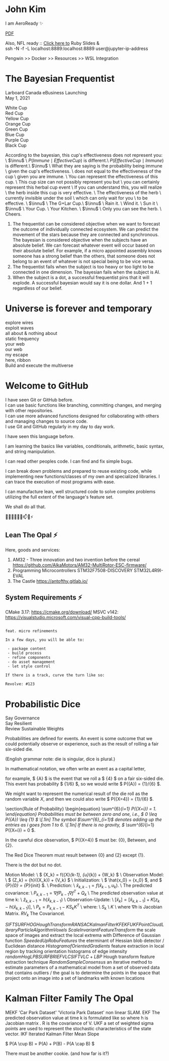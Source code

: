 # John Kim

I am AeroReady ✨

[PDF](https://issuu.com/bcit/docs/4488_convo_digital_program_isuu/32)

Also, NFL ready ::
[Click here to](https://jkstarclub.github.io/JKSTARCLUB/) Ruby Slides & <br />
ssh -N -f -L localhost:8889:localhost:8889 user@jupyter-ip-address <br />

Pengwin >> Docker >> Resources >> WSL Integration

# The Bayesian Frequentist

Larboard Canada eBusiness Launching <br>
May 1, 2021 <br>

White Cup <br>
Red Cup <br>
Yellow Cup <br>
Orange Cup <br>
Green Cup <br>
Blue Cup <br>
Purple Cup <br>
Black Cup <br>

According to the bayesian, this cup's effectiveness does not represent you: \\
$\innu$ \\
$P(Immune \mid EffectiveCup)$ is different.\\
$P(EffectiveCup \mid Immune)$ is different.\\
$\innu$ \\
What they are saying is the probability being immune \\
given the cup's effectiveness. \\
does not equal to the effectiveness of the cup \\
given you are immune. \\
You can represent the effectiveness of this cup. \\
This cup size can not possibly represent you but \\
you can certainly represent this herbal cup event \\
If you can understand this, you will realize \\
the herb inside this cup is very effective. \\
The effectiveness of the herb \\
currently invisible under the soil \\
which can only wait for you \\
to be effective. \\
$\innu$ \\
The G+Lar Cup.\\
$\innu$ \\
Rain it. \\
Wind it. \\
Sun it \\
$\innu$ \\
Your Cup. \\
Your Kitchen. \\
$\innu$ \\
Only you can see the herb. \\
Cheers.

1) The frequentist can be considered objective when we want to forecast the outcome of individually connected ecosystem. We can predict the movement of the stars because they are connected and synchronous. The bayesian is considered objective when the subjects have an absolute belief. We can forecast whatever event will occur based on their absolute belief. For example, if a micro appointed assembly knows someone has a strong belief than the others, that someone does not belong to an event of whatever is not special being to be vice versa. <br>
2) The frequentist fails when the subject is too heavy or too light to be connected in one dimension. The bayesian fails when the subject is AI. <br>
3) When the subject is a dot, a successful frequentist pins that it will explode. A successful bayesian would say it is one dollar. And 1 + 1 regardless of our belief.

# Universe is forever and temporary

explore wires <br />
exploit waves <br />
all about & nothing about <br/>
static frequency <br />
your web <br />
our web <br />
my escape <br />
here, ribbon <br />
Build and execute the multiverse

# Welcome to GitHub

I have seen Git or GitHub before. <br />
I can use basic functions like branching, committing changes, and merging with other repositories. <br />
I can use more advanced functions designed for collaborating with others and managing changes to source code. <br />
I use Git and GitHub regularly in my day to day work. <br />

l have seen this language before.

I am learning the basics like variables, conditionals, arithmetic, basic syntax, and string manipulation.

I can read other peoples code. I can find and fix simple bugs.

I can break down problems and prepared to reuse existing code, while implementing new functions/classes of my own and specialized libraries. I can trace the execution of most programs with ease.

I can manufacture lean, well structured code to solve complex problems utilizing the full extent of the language's feature set.

We shall do all that.

👋🔭🌱👯🤔💬📫😄⚡


## Lean The Opal ⚡

Here, goods and services:

1. AM32 - Three innovation and two invention before the cereal
    https://github.com/AlkaMotors/AM32-MultiRotor-ESC-firmware/
2. Programming Microcontrollers
    STM32F7508-DISCOVERY
    STM32L4R9I-EVAL
3. The Castle
    https://antofthy.gitlab.io/


## System Requirements ⚡

CMake 3.17: https://cmake.org/download/
MSVC v142: https://visualstudio.microsoft.com/visual-cpp-build-tools/

```

feat. micro refinements

In a few days, you will be able to:

 - package content
 - build process
 - refine components
 - do asset management
 - let style control

If there is a track, curve the turn like so: 

Revolve: #123

```

# Probabilistic Dice

Say Governance <br />
Say Resilient <br />
Review Sustainable Weights

Probabilities are defined for events. An event is some outcome that
we could potentially observe or experience, such as
the result of rolling a fair six-sided die.

(English grammar note: die is singular, dice is plural.)

In mathematical notation, we often write an event as a capital letter,

for example, $ {A} $ is the event that we roll a $ {4} $
on a fair six-sided die. This event has probability $ {1/6} $,
so we would write $ P({A}) = {1}/{6} $.

We might want to represent the numerical result of the die roll
as the random variable ${X}$, and then we could also write
$ P({X=4}) = {1}/{6} $.

\section{Rule of Probability}
\begin{equation}
\sum^{6}_{i=1} P({X=i}) = 1.
\end{equation}
Probabilities must be between zero and one, i.e.,
$ 0 \leq P({A}) \leq {1} $
\\[.1in]
The symbol $\sum^{6}_{i=1}$ denotes adding up the entries as i goes from 1 to 6.
\\[.1in]
If there is no gravity, $ \sum^{6}_{i=1} P({X=i}) = 0 $.

In the careful dice observation, $ P({X=4}) $ must be:
{0}, Between, and {2}.

The Red Dice Theorem must result between {0} and {2} except {1}.

There is the dot but no dot.

Motion Model: \\ $ {X_k} = f({X}_{k-1}, {u}_{k}) + {W_k} $ \\
Observation Model: \\ $ {Z_k} = {h}({X_k}) + {V_k} $ \\
Initialization: \\ $ \hat{x_0} = {x_0} $, and $ {P}_{0} = {P}_{init} $. \\
Prediction: \\ $\hat{x}_{k,k-1} = {f}(\hat{x}_{k-1},{u}_{k}).$ \\
The predicted covariance: \\ ${P}_{k,k-1} = \nabla{f}{P}_{k-1}\nabla{f}^{T}+{Q}_{k}$ \\
The predicted observation value at time k: \\ $\hat{z}_{k,k-1} = {h}(\hat{x}_{k,k-1})$ \\
Observation-Update: \\ $[\hat{x}_{k}] = [\hat{x}_{k,k-1}] + K[{z}_{k} - h(\hat{x}_{k,k-1})]$, \\
${P}_{k} = {P}_{k,k-1} - {K}{S}_{k}{K}^{T}$ \\
where: \\
${S}_{k}$ \\
${K}$ \\
where $\nabla{h}$ is Jacobian Matrix. ${RV}_{k}$ The Covariance\\

${SIFT}{SURF}{HOG}{HoughTransform}{RANSAC}{KalmanFilter}{KF}{EKF}{UKF}{PointCloudLibrary}{ParticleAlgorithm}{Voxels}$
${Scale Invariant Feature Transform}$
the scale space of images and extract the local extrema with Difference of Gaussian function
${Speeded Up RobuFeatures}$
the eterminant of Hessian blob detector / Euclidean distance
${Histogram of Oriented Gradients}$
feature extraction in local region by tracking orientation histograms of edge intensity
${random Hog LPB SURF BRIEF VLC SIFT}{VLC+LBP}$
Hough transform feature extraction technique
${Random Sample Consensus}$
an iterative method to estimate parameters of a mathematical model from a set of observed data that contains outliers / the goal is to determine the points in the space that project onto an image into a set of landmarks with known locations

# Kalman Filter Family The Opal
MEKF 'Car Park Dataset' 'Victoria Park Dataset' non linear SLAM.
EKF The predicted observation value at time k is formulated like so where h is Jacobian matrix . R is the covariance of V.
UKF a set of weighted sigma points are used to represent the stochastic characteristics of the state vector.
IKF Iterated Kalman Filter
Mean Slope

$ P(A \cup B) = P(A) + P(B) - P(A \cap B) $

There must be another cookie. (and how far is it?)

